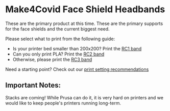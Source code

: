 # Make4Covid Face Shield Headbands

These are the primary product at this time.
These are the primary supports for the face shields and the current biggest need.

Please select what to print from the following guide:

- Is your printer bed smaller than 200x200?  Print the [RC1 band](https://github.com/make4covidstack/Production/tree/master/face-shield-headband/RC1)
- Can you only print PLA? Print the [RC2 band](https://github.com/make4covidstack/Production/tree/master/face-shield-headband/RC2)
- Otherwise, please print the [RC3 band](https://github.com/make4covidstack/Production/tree/master/face-shield-headband/RC3)

Need a starting point?  Check out our [print setting recommendations](https://github.com/make4covidstack/Production/blob/master/face-shield-headband/settings-recommendations.md)

## Important Notes:
Stacks are coming! While Prusa can do it, it is very hard on printers and we would like to keep people's printers running long-term.
